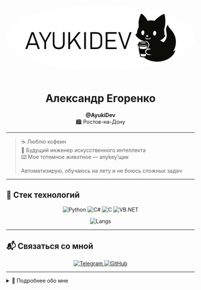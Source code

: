 <div align="center">

<picture>
  <source srcset="https://github.com/ayukistudio/ayukistudio/blob/main/darktheme.png?raw=true" media="(prefers-color-scheme: dark)">
  <source srcset="https://github.com/ayukistudio/ayukistudio/blob/main/whitetheme.png?raw=true" media="(prefers-color-scheme: light)">
  <img src="https://github.com/ayukistudio/ayukistudio/blob/main/whitetheme.png?raw=true" width="560" alt="AyukiDev" style="border-radius:50%; margin-bottom: 16px;" />
</picture>

# Александр Егоренко
**@AyukiDev**  
🏙️ Ростов-на-Дону

</div>

---

> ☕ Люблю кофеин  
> 🧠 Будущий инженер искусственного интеллекта  
> ⌨️ Мое тотемное животное — anykey’щик  
>  
> Автоматизирую, обучаюсь на лету и не боюсь сложных задач

---

## 💼 Стек технологий

<p align="center">
  <img src="https://cdn.jsdelivr.net/gh/devicons/devicon/icons/python/python-original.svg" width="40" title="Python"/>
  <img src="https://cdn.jsdelivr.net/gh/devicons/devicon/icons/csharp/csharp-original.svg" width="40" title="C#"/>
  <img src="https://cdn.jsdelivr.net/gh/devicons/devicon/icons/c/c-original.svg" width="40" title="C"/>
  <img src="https://upload.wikimedia.org/wikipedia/commons/4/40/VB.NET_Logo.svg" width="40" title="VB.NET"/>
</p>

<p align="center">
<img alt="Langs" src="https://github-readme-stats.vercel.app/api/top-langs/?username=ayukistudio&langs_count=8&theme=react&layout=compact">
</p>

---

## 📬 Связаться со мной

<p align="center">
  <a href="https://t.me/AyukiDev" target="_blank">
    <img src="https://img.shields.io/badge/Telegram-AyukiDev-229ED9?style=for-the-badge&logo=telegram&logoColor=white" alt="Telegram" />
  </a>
  <a href="https://github.com/ayukistudio" target="_blank">
    <img src="https://img.shields.io/badge/GitHub-ayukistudio-23272f?style=for-the-badge&logo=github&logoColor=white" alt="GitHub" />
  </a>
</p>

---

<details>
  <summary>🧾 Подробнее обо мне</summary>
  <br>
  <ul>
    <li>📚 Изучаю ИИ, машинное обучение и DevOps</li>
    <li>⚙️ Обожаю автоматизацию и чистый, читаемый код</li>
    <li>🤝 Открыт к новым знакомствам, сотрудничеству и интересным проектам</li>
    <li>🌍 Стремлюсь улучшать мир с помощью технологий</li>
  </ul>
</details>
